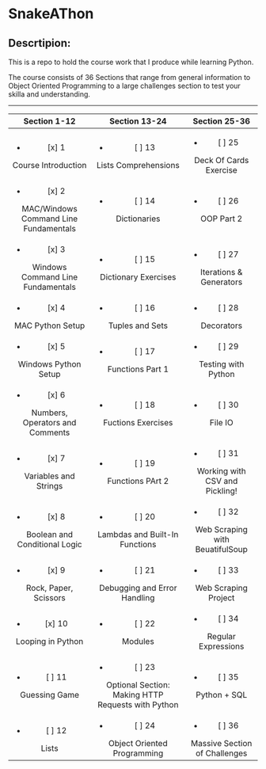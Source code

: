 SnakeAThon
=======

## Descrtipion:


This is a repo to hold the course work that I produce while learning Python.

The course consists of 36 Sections that range from general information to Object Oriented Programming to a large challenges section to test your skilla and understanding.

---

| Section 1-12 | Section 13-24 | Section 25-36 |
| :---------: | :-----------: | :-----------: |
|<ul><li>[x] 1</li></ul> Course Introduction |<ul><li>[ ] 13</li></ul> Lists Comprehensions |<ul><li>[ ] 25</li></ul> Deck Of Cards Exercise |
|<ul><li>[x] 2</li></ul> MAC/Windows Command Line Fundamentals |<ul><li>[ ] 14</li></ul> Dictionaries |<ul><li>[ ] 26</li></ul> OOP Part 2 |
|<ul><li>[x] 3</li></ul> Windows Command Line Fundamentals |<ul><li>[ ] 15</li></ul> Dictionary Exercises |<ul><li>[ ] 27</li></ul> Iterations & Generators |
|<ul><li>[x] 4</li></ul> MAC Python Setup |<ul><li>[ ] 16</li></ul> Tuples and Sets |<ul><li>[ ] 28</li></ul> Decorators |
|<ul><li>[x] 5</li></ul> Windows Python Setup |<ul><li>[ ] 17</li></ul> Functions Part 1 |<ul><li>[ ] 29</li></ul> Testing with Python |
|<ul><li>[x] 6</li></ul> Numbers, Operators and Comments |<ul><li>[ ] 18</li></ul> Fuctions Exercises |<ul><li>[ ] 30</li></ul> File IO |
|<ul><li>[x] 7</li></ul> Variables and Strings |<ul><li>[ ] 19</li></ul> Functions PArt 2 |<ul><li>[ ] 31</li></ul> Working with CSV and Pickling! |
|<ul><li>[x] 8</li></ul> Boolean and Conditional Logic |<ul><li>[ ] 20</li></ul> Lambdas and Built-In Functions |<ul><li>[ ] 32</li></ul> Web Scraping with BeuatifulSoup |
|<ul><li>[x] 9</li></ul> Rock, Paper, Scissors |<ul><li>[ ] 21</li></ul> Debugging and Error Handling |<ul><li>[ ] 33</li></ul> Web Scraping Project |
|<ul><li>[x] 10</li></ul> Looping in Python |<ul><li>[ ] 22</li></ul> Modules |<ul><li>[ ] 34</li></ul> Regular Expressions |
|<ul><li>[ ] 11</li></ul> Guessing Game |<ul><li>[ ] 23</li></ul> Optional Section: Making HTTP Requests with Python |<ul><li>[ ] 35</li></ul> Python + SQL |
|<ul><li>[ ] 12</li></ul> Lists |<ul><li>[ ] 24</li></ul> Object Oriented Programming |<ul><li>[ ] 36</li></ul> Massive Section of Challenges |